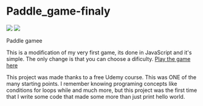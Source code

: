 # Paddle_game-finaly

<a href="https://noone-is-taken.github.io/Paddle_game-finaly/Paddle_game/index.html" alt="Gitbook link"><img src="https://img.shields.io/badge/gitbook-link-success" /></a>
<a href="https://github.com/noone-is-taken/Paddle_game-finaly" alt="Github link"><img src="https://img.shields.io/badge/github-link-important" /></a>

Paddle gamee

This is a modification of my very first game, its done in JavaScript and it's simple. The only change is that you can choose a dificulty.
[Play the game here](https://noone-is-taken.github.io/Paddle_game-finaly/Paddle_game/index.html)

This project was made thanks to a free Udemy course. This was ONE of the many starting points. I remember knowing programing concepts like conditions for loops while and much more, but this project was the first time that I write some code that made some more than just print hello world.
